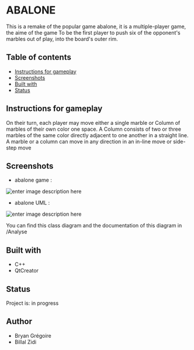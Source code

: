 




# ABALONE

This is a remake of the popular game abalone, it is a multiple-player game, the aime of the game To be the first player to push six of the opponent's marbles out of play, into the board's outer rim. 

## Table of contents

-   [Instructions for gameplay](#instructions-for-gameplay)
-   [Screenshots](#screenshots)
-   [Built with](#built-with)
-   [Status](#status)
## Instructions for gameplay

On their turn, each player may move either a single marble or Column of marbles of their own color one space. A Column consists of two or three marbles of the same color directly adjacent to one another in a straight line. A marble or a column can move in any direction in an in-line move or side-step move

## Screenshots
- abalone game : 

![enter image description here](https://zupimages.net/up/21/06/crpw.jpg)

- abalone UML :

![enter image description here](https://zupimages.net/up/21/07/9q6s.png)

You can find this class diagram and the documentation of this diagram in /Analyse
## Built with
-  C++
- QtCreator

## Status

Project is:  in progress

## Author
- Bryan Grégoire 
- Billal Zidi